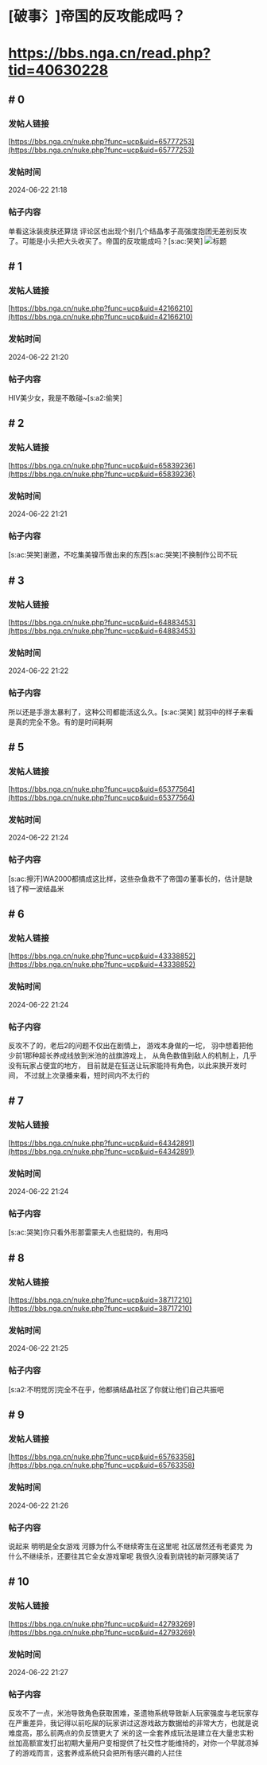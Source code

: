 # [破事氵]帝国的反攻能成吗？
# https://bbs.nga.cn/read.php?tid=40630228

## \# 0
### 发帖人链接
[https://bbs.nga.cn/nuke.php?func=ucp&uid=65777253](https://bbs.nga.cn/nuke.php?func=ucp&uid=65777253)
### 发帖时间
2024-06-22 21:18
### 帖子内容
单看这泳装皮肤还算烧
评论区也出现个别几个结晶孝子高强度抱团无差别反攻了。可能是小头把大头收买了。帝国的反攻能成吗？[s:ac:哭笑]
![标题](https://img.nga.178.com/attachments/mon_202406/22/bwQk8m-dcewK21T3cSi6-sg.jpg)
## \# 1
### 发帖人链接
[https://bbs.nga.cn/nuke.php?func=ucp&uid=42166210](https://bbs.nga.cn/nuke.php?func=ucp&uid=42166210)
### 发帖时间
2024-06-22 21:20
### 帖子内容
HIV美少女，我是不敢碰~[s:a2:偷笑]
## \# 2
### 发帖人链接
[https://bbs.nga.cn/nuke.php?func=ucp&uid=65839236](https://bbs.nga.cn/nuke.php?func=ucp&uid=65839236)
### 发帖时间
2024-06-22 21:21
### 帖子内容
[s:ac:哭笑]谢邀，不吃集美镍币做出来的东西[s:ac:哭笑]不换制作公司不玩
## \# 3
### 发帖人链接
[https://bbs.nga.cn/nuke.php?func=ucp&uid=64883453](https://bbs.nga.cn/nuke.php?func=ucp&uid=64883453)
### 发帖时间
2024-06-22 21:22
### 帖子内容
所以还是手游太暴利了，这种公司都能活这么久。[s:ac:哭笑]
就羽中的样子来看是真的完全不急。有的是时间耗啊
## \# 5
### 发帖人链接
[https://bbs.nga.cn/nuke.php?func=ucp&uid=65377564](https://bbs.nga.cn/nuke.php?func=ucp&uid=65377564)
### 发帖时间
2024-06-22 21:24
### 帖子内容
[s:ac:擦汗]WA2000都搞成这比样，这些杂鱼救不了帝国の董事长的，估计是缺钱了榨一波结晶米
## \# 6
### 发帖人链接
[https://bbs.nga.cn/nuke.php?func=ucp&uid=43338852](https://bbs.nga.cn/nuke.php?func=ucp&uid=43338852)
### 发帖时间
2024-06-22 21:24
### 帖子内容
反攻不了的，老后2的问题不仅出在剧情上，
游戏本身做的一坨，
羽中想着把他少前1那种超长养成线放到米池的战旗游戏上，
从角色数值到敌人的机制上，几乎没有玩家占便宜的地方，
目前就是在狂送让玩家能持有角色，以此来换开发时间，
不过就上次录播来看，短时间内不太行的
## \# 7
### 发帖人链接
[https://bbs.nga.cn/nuke.php?func=ucp&uid=64342891](https://bbs.nga.cn/nuke.php?func=ucp&uid=64342891)
### 发帖时间
2024-06-22 21:24
### 帖子内容
[s:ac:哭笑]你只看外形那雷蒙夫人也挺烧的，有用吗
## \# 8
### 发帖人链接
[https://bbs.nga.cn/nuke.php?func=ucp&uid=38717210](https://bbs.nga.cn/nuke.php?func=ucp&uid=38717210)
### 发帖时间
2024-06-22 21:25
### 帖子内容
[s:a2:不明觉厉]完全不在乎，他都搞结晶社区了你就让他们自己共振吧
## \# 9
### 发帖人链接
[https://bbs.nga.cn/nuke.php?func=ucp&uid=65763358](https://bbs.nga.cn/nuke.php?func=ucp&uid=65763358)
### 发帖时间
2024-06-22 21:26
### 帖子内容
说起来
明明是全女游戏
河豚为什么不继续寄生在这里呢
社区居然还有老婆党
为什么不继续杀，还要往其它全女游戏窜呢
我很久没看到烧钱的新河豚笑话了
## \# 10
### 发帖人链接
[https://bbs.nga.cn/nuke.php?func=ucp&uid=42793269](https://bbs.nga.cn/nuke.php?func=ucp&uid=42793269)
### 发帖时间
2024-06-22 21:27
### 帖子内容
反攻不了一点，米池导致角色获取困难，圣遗物系统导致新人玩家强度与老玩家存在严重差异，我记得以前吃屎的玩家讲过这游戏敌方数据给的非常大方，也就是说难度高，那么前两点的负反馈更大了
米的这一全套养成玩法是建立在大量忠实粉丝加高额宣发打出初期大量用户变相提供了社交性才能维持的，对你一个早就凉掉了的游戏而言，这套养成系统只会把所有感兴趣的人拦住
